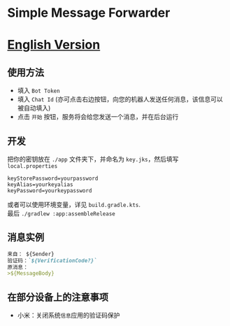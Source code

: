 # Simple Message Forwarder
# [English Version](./README.MD)
## 使用方法
- 填入 `Bot Token`
- 填入 `Chat Id` (亦可点击右边按钮，向您的机器人发送任何消息，该信息可以被自动填入)
- 点击 `开始` 按钮，服务将会给您发送一个消息，并在后台运行

## 开发
把你的密钥放在 `./app` 文件夹下，并命名为 `key.jks`，然后填写 `local.properties`
```
keyStorePassword=yourpassword
keyAlias=yourkeyalias
keyPassword=yourkeypassword
```
或者可以使用环境变量，详见 `build.gradle.kts`.\
最后
`./gradlew :app:assembleRelease`

## 消息实例
```Markdown
来自： ${Sender}
验证码：`${VerificationCode?}`
原消息：
>${MessageBody}
```

## 在部分设备上的注意事项
- 小米：关闭系统`信息`应用的验证码保护